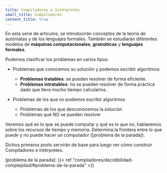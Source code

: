 ```yaml
---
title: Compiladores e Intérpretes
small_title: Compiladores
content_title: true
---
```


En esta serie de artículos, se introducirán conceptos de la teoría de autómatas
y de los lenguajes formales. También se estudiarán diferentes modelos de
**máquinas computacionales**, **gramáticas** y **lenguajes formales**.

Podemos clasificar los problemas en varios tipos:

- Problemas que conocemos su solución y podemos escribir algoritmos:
    -   **Problemas tratables**: se pueden resolver de forma eficiente.
    -   **Problemas intratables**: no se pueden resolver de forma práctica dado
        que lleva mucho tiempo calcularlos.

- Problemas de los que no podemos escribir algoritmos
    -   Problemas de los que desconocemos la solución
    -   Problemas que NO se pueden resolver

Veremos qué es lo que se puede computar y qué es lo que no, hablaremos sobre los
recursos de tiempo y memoria. Determina la frontera entre lo que puede y no
puede hacer un computador ([problema de la parada]).

Dichos primeros posts servirán de base para luego ver cómo construir
Compiladores e Intérpretes.

[problema de la parada]: {{< ref "compiladores/decidibilidad-complejidad/#problema-de-la-parada" >}}
